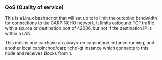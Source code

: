 ### QoS (Quality of service) ###

This is a Linux bash script that will set up tc to limit the outgoing bandwidth for connections to the CARPINCHO network. It limits outbound TCP traffic with a source or destination port of 42006, but not if the destination IP is within a LAN.

This means one can have an always-on carpinchod instance running, and another local carpinchod/carpincho-qt instance which connects to this node and receives blocks from it.
